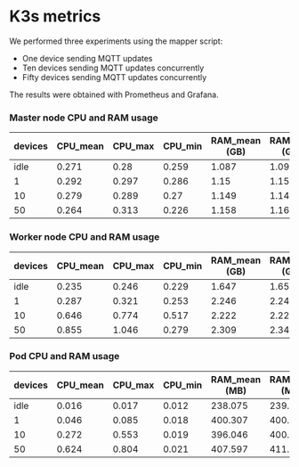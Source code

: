 # K3s metrics
We performed three experiments using the mapper script:
+ One device sending MQTT updates
+ Ten devices sending MQTT updates concurrently
+ Fifty devices sending MQTT updates concurrently

The results were obtained with Prometheus and Grafana.

### Master node CPU and RAM usage
| devices | CPU_mean | CPU_max | CPU_min | RAM_mean (GB) | RAM_max (GB) | RAM_min (GB) | 
|---------|----------|---------|---------|---------------|--------------|--------------| 
| idle    | 0.271    | 0.28    | 0.259   | 1.087         | 1.095        | 1.081        | 
| 1       | 0.292    | 0.297   | 0.286   | 1.15          | 1.15         | 1.15         | 
| 10      | 0.279    | 0.289   | 0.27    | 1.149         | 1.149        | 1.149        | 
| 50      | 0.264    | 0.313   | 0.226   | 1.158         | 1.167        | 1.156        | 

### Worker node CPU and RAM usage
| devices | CPU_mean | CPU_max | CPU_min | RAM_mean (GB) | RAM_max (GB) | RAM_min (GB) | 
|---------|----------|---------|---------|---------------|--------------|--------------| 
| idle    | 0.235    | 0.246   | 0.229   | 1.647         | 1.652        | 1.644        | 
| 1       | 0.287    | 0.321   | 0.253   | 2.246         | 2.249        | 2.244        | 
| 10      | 0.646    | 0.774   | 0.517   | 2.222         | 2.225        | 2.219        | 
| 50      | 0.855    | 1.046   | 0.279   | 2.309         | 2.344        | 2.291        | 

### Pod CPU and RAM usage
| devices | CPU_mean | CPU_max | CPU_min | RAM_mean (MB) | RAM_max (MB) | RAM_min (MB) | 
|---------|----------|---------|---------|---------------|--------------|--------------| 
| idle    | 0.016    | 0.017   | 0.012   | 238.075       | 239.051      | 237.019      | 
| 1       | 0.046    | 0.085   | 0.018   | 400.307       | 400.38       | 400.183      | 
| 10      | 0.272    | 0.553   | 0.019   | 396.046       | 400.347      | 393.966      | 
| 50      | 0.624    | 0.804   | 0.021   | 407.597       | 411.382      | 400.65       | 
